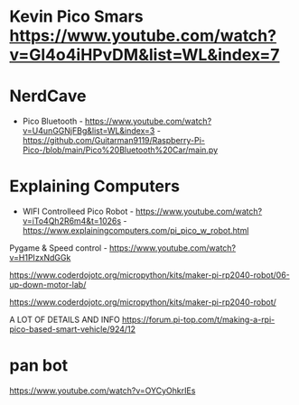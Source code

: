 


# Kevin Pico Smars https://www.youtube.com/watch?v=Gl4o4iHPvDM&list=WL&index=7

# NerdCave 
- Pico Bluetooth - https://www.youtube.com/watch?v=U4unGGNjFBg&list=WL&index=3 - https://github.com/Guitarman9119/Raspberry-Pi-Pico-/blob/main/Pico%20Bluetooth%20Car/main.py


# Explaining Computers 
- WIFI Controlleed Pico Robot - https://www.youtube.com/watch?v=iTo4Qh2R6m4&t=1026s - https://www.explainingcomputers.com/pi_pico_w_robot.html

Pygame & Speed control - https://www.youtube.com/watch?v=H1PIzxNdGGk


https://www.coderdojotc.org/micropython/kits/maker-pi-rp2040-robot/06-up-down-motor-lab/

https://www.coderdojotc.org/micropython/kits/maker-pi-rp2040-robot/

A LOT OF DETAILS AND INFO
https://forum.pi-top.com/t/making-a-rpi-pico-based-smart-vehicle/924/12



# pan bot
https://www.youtube.com/watch?v=OYCyOhkrIEs
